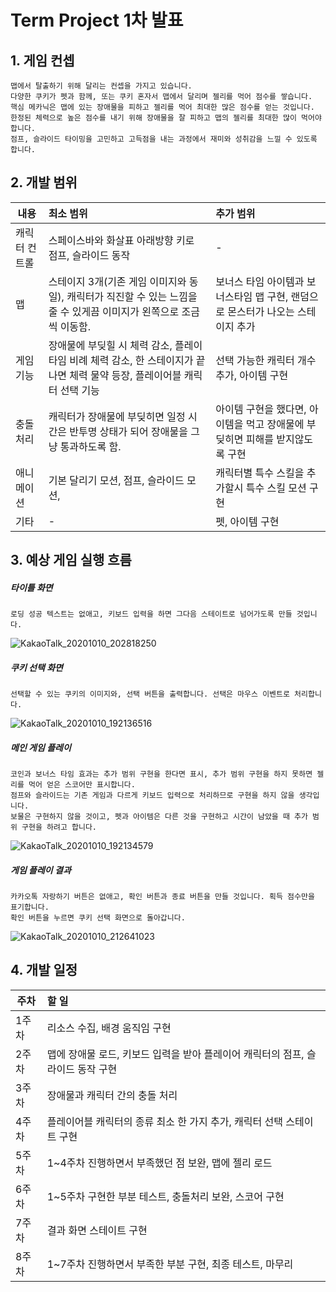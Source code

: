 # Term Project 1차 발표  

## 1. 게임 컨셉   
```
맵에서 탈출하기 위해 달리는 컨셉을 가지고 있습니다. 
다양한 쿠키가 펫과 함께, 또는 쿠키 혼자서 맵에서 달리며 젤리를 먹어 점수를 쌓습니다.
핵심 메카닉은 맵에 있는 장애물을 피하고 젤리를 먹어 최대한 많은 점수를 얻는 것입니다.
한정된 체력으로 높은 점수를 내기 위해 장애물을 잘 피하고 맵의 젤리를 최대한 많이 먹어야 합니다.
점프, 슬라이드 타이밍을 고민하고 고득점을 내는 과정에서 재미와 성취감을 느낄 수 있도록 합니다.
```

## 2. 개발 범위  
| 내용 | 최소 범위 | 추가 범위 |
|---|:---|:---|
|캐릭터 컨트롤 | 스페이스바와 화살표 아래방향 키로 점프, 슬라이드 동작 | -|
|맵 | 스테이지 3개(기존 게임 이미지와 동일), 캐릭터가 직진할 수 있는 느낌을 줄 수 있게끔 이미지가 왼쪽으로 조금씩 이동함. | 보너스 타임 아이템과 보너스타임 맵 구현, 랜덤으로 몬스터가 나오는 스테이지 추가 |
|게임 기능| 장애물에 부딪힐 시 체력 감소, 플레이 타임 비례 체력 감소, 한 스테이지가 끝나면 체력 물약 등장, 플레이어블 캐릭터 선택 기능 | 선택 가능한 캐릭터 개수 추가, 아이템 구현|
|충돌 처리| 캐릭터가 장애물에 부딪히면 일정 시간은 반투명 상태가 되어 장애물을 그냥 통과하도록 함. | 아이템 구현을 했다면, 아이템을 먹고 장애물에 부딪히면 피해를 받지않도록 구현|
|애니메이션| 기본 달리기 모션, 점프, 슬라이드 모션,  | 캐릭터별 특수 스킬을 추가할시 특수 스킬 모션 구현|
|기타| - | 펫, 아이템 구현|


## 3. 예상 게임 실행 흐름  
##### 타이틀 화면  
```
로딩 성공 텍스트는 없애고, 키보드 입력을 하면 그다음 스테이트로 넘어가도록 만들 것입니다.
```
![KakaoTalk_20201010_202818250](https://user-images.githubusercontent.com/71144692/95653947-77720500-0b37-11eb-9b3b-a21b636327fd.jpg)  

##### 쿠키 선택 화면
```
선택할 수 있는 쿠키의 이미지와, 선택 버튼을 출력합니다. 선택은 마우스 이벤트로 처리합니다.
```
![KakaoTalk_20201010_192136516](https://user-images.githubusercontent.com/71144692/95653949-7b058c00-0b37-11eb-8ac9-f616a7ea1691.jpg)  

##### 메인 게임 플레이
```
코인과 보너스 타임 효과는 추가 범위 구현을 한다면 표시, 추가 범위 구현을 하지 못하면 젤리를 먹어 얻은 스코어만 표시합니다.  
점프와 슬라이드는 기존 게임과 다르게 키보드 입력으로 처리하므로 구현을 하지 않을 생각입니다.  
보물은 구현하지 않을 것이고, 펫과 아이템은 다른 것을 구현하고 시간이 남았을 때 추가 범위 구현을 하려고 합니다.
```
![KakaoTalk_20201010_192134579](https://user-images.githubusercontent.com/71144692/95653950-7c36b900-0b37-11eb-81e9-b1161be2c9f3.jpg)  

##### 게임 플레이 결과
```
카카오톡 자랑하기 버튼은 없애고, 확인 버튼과 종료 버튼을 만들 것입니다. 획득 점수만을 표기합니다.  
확인 버튼을 누르면 쿠키 선택 화면으로 돌아갑니다.
```
![KakaoTalk_20201010_212641023](https://user-images.githubusercontent.com/71144692/95655024-6dec9b00-0b3f-11eb-8c46-082cd6d428af.jpg)

## 4. 개발 일정  
| 주차 | 할 일 |  
|---|:---|
| 1주차 | 리소스 수집, 배경 움직임 구현|
| 2주차 | 맵에 장애물 로드, 키보드 입력을 받아 플레이어 캐릭터의 점프, 슬라이드 동작 구현|
| 3주차 | 장애물과 캐릭터 간의 충돌 처리|
| 4주차 | 플레이어블 캐릭터의 종류 최소 한 가지 추가, 캐릭터 선택 스테이트 구현|
| 5주차 | 1~4주차 진행하면서 부족했던 점 보완, 맵에 젤리 로드|
| 6주차 | 1~5주차 구현한 부분 테스트, 충돌처리 보완, 스코어 구현 |
| 7주차 | 결과 화면 스테이트 구현|
| 8주차 | 1~7주차 진행하면서 부족한 부분 구현, 최종 테스트, 마무리|